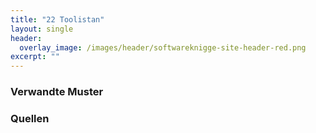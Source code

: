 ```yaml
---
title: "22 Toolistan"
layout: single
header:
  overlay_image: /images/header/softwareknigge-site-header-red.png
excerpt: ""
---
```



### Verwandte Muster


### Quellen
